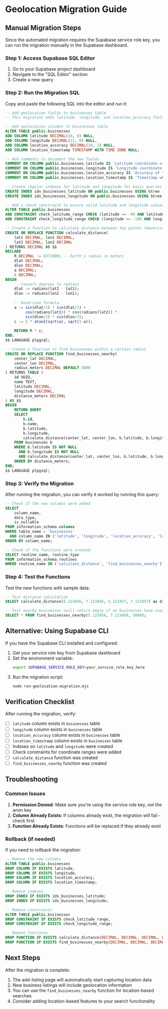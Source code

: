 # Geolocation Migration Guide

## Manual Migration Steps

Since the automated migration requires the Supabase service role key, you can run the migration manually in the Supabase dashboard.

### Step 1: Access Supabase SQL Editor

1. Go to your Supabase project dashboard
2. Navigate to the "SQL Editor" section
3. Create a new query

### Step 2: Run the Migration SQL

Copy and paste the following SQL into the editor and run it:

```sql
-- Add geolocation fields to businesses table
-- This migration adds latitude, longitude, and location_accuracy fields to track business locations

-- Add geolocation columns to businesses table
ALTER TABLE public.businesses 
ADD COLUMN latitude DECIMAL(10, 8) NULL,
ADD COLUMN longitude DECIMAL(11, 8) NULL,
ADD COLUMN location_accuracy DECIMAL(10, 2) NULL,
ADD COLUMN location_timestamp TIMESTAMP WITH TIME ZONE NULL;

-- Add comments to document the new fields
COMMENT ON COLUMN public.businesses.latitude IS 'Latitude coordinate of the business location (decimal degrees)';
COMMENT ON COLUMN public.businesses.longitude IS 'Longitude coordinate of the business location (decimal degrees)';
COMMENT ON COLUMN public.businesses.location_accuracy IS 'Accuracy of the location in meters';
COMMENT ON COLUMN public.businesses.location_timestamp IS 'Timestamp when the location was captured';

-- Create regular indexes for latitude and longitude for basic queries
CREATE INDEX idx_businesses_latitude ON public.businesses USING btree (latitude);
CREATE INDEX idx_businesses_longitude ON public.businesses USING btree (longitude);

-- Add a check constraint to ensure valid latitude and longitude values
ALTER TABLE public.businesses 
ADD CONSTRAINT check_latitude_range CHECK (latitude >= -90 AND latitude <= 90),
ADD CONSTRAINT check_longitude_range CHECK (longitude >= -180 AND longitude <= 180);

-- Create a function to calculate distance between two points (Haversine formula)
CREATE OR REPLACE FUNCTION calculate_distance(
    lat1 DECIMAL, lon1 DECIMAL, 
    lat2 DECIMAL, lon2 DECIMAL
) RETURNS DECIMAL AS $$
DECLARE
    R DECIMAL := 6371000; -- Earth's radius in meters
    dlat DECIMAL;
    dlon DECIMAL;
    a DECIMAL;
    c DECIMAL;
BEGIN
    -- Convert degrees to radians
    dlat := radians(lat2 - lat1);
    dlon := radians(lon2 - lon1);
    
    -- Haversine formula
    a := sin(dlat/2) * sin(dlat/2) + 
         cos(radians(lat1)) * cos(radians(lat2)) * 
         sin(dlon/2) * sin(dlon/2);
    c := 2 * atan2(sqrt(a), sqrt(1-a));
    
    RETURN R * c;
END;
$$ LANGUAGE plpgsql;

-- Create a function to find businesses within a certain radius
CREATE OR REPLACE FUNCTION find_businesses_nearby(
    center_lat DECIMAL, 
    center_lon DECIMAL, 
    radius_meters DECIMAL DEFAULT 5000
) RETURNS TABLE (
    id UUID,
    name TEXT,
    latitude DECIMAL,
    longitude DECIMAL,
    distance_meters DECIMAL
) AS $$
BEGIN
    RETURN QUERY
    SELECT 
        b.id,
        b.name,
        b.latitude,
        b.longitude,
        calculate_distance(center_lat, center_lon, b.latitude, b.longitude) as distance_meters
    FROM businesses b
    WHERE b.latitude IS NOT NULL 
      AND b.longitude IS NOT NULL
      AND calculate_distance(center_lat, center_lon, b.latitude, b.longitude) <= radius_meters
    ORDER BY distance_meters;
END;
$$ LANGUAGE plpgsql;
```

### Step 3: Verify the Migration

After running the migration, you can verify it worked by running this query:

```sql
-- Check if the new columns were added
SELECT 
    column_name, 
    data_type, 
    is_nullable
FROM information_schema.columns 
WHERE table_name = 'businesses' 
  AND column_name IN ('latitude', 'longitude', 'location_accuracy', 'location_timestamp')
ORDER BY column_name;

-- Check if the functions were created
SELECT routine_name, routine_type 
FROM information_schema.routines 
WHERE routine_name IN ('calculate_distance', 'find_businesses_nearby');
```

### Step 4: Test the Functions

Test the new functions with sample data:

```sql
-- Test distance calculation
SELECT calculate_distance(5.123456, 7.123456, 5.123457, 7.123457) as distance_meters;

-- Test nearby businesses (will return empty if no businesses have coordinates yet)
SELECT * FROM find_businesses_nearby(5.123456, 7.123456, 5000);
```

## Alternative: Using Supabase CLI

If you have the Supabase CLI installed and configured:

1. Get your service role key from Supabase dashboard
2. Set the environment variable:
   ```bash
   export SUPABASE_SERVICE_ROLE_KEY=your_service_role_key_here
   ```
3. Run the migration script:
   ```bash
   node run-geolocation-migration.mjs
   ```

## Verification Checklist

After running the migration, verify:

- [ ] `latitude` column exists in `businesses` table
- [ ] `longitude` column exists in `businesses` table  
- [ ] `location_accuracy` column exists in `businesses` table
- [ ] `location_timestamp` column exists in `businesses` table
- [ ] Indexes on `latitude` and `longitude` were created
- [ ] Check constraints for coordinate ranges were added
- [ ] `calculate_distance` function was created
- [ ] `find_businesses_nearby` function was created

## Troubleshooting

### Common Issues

1. **Permission Denied**: Make sure you're using the service role key, not the anon key
2. **Column Already Exists**: If columns already exist, the migration will fail - check first
3. **Function Already Exists**: Functions will be replaced if they already exist

### Rollback (if needed)

If you need to rollback the migration:

```sql
-- Remove the new columns
ALTER TABLE public.businesses 
DROP COLUMN IF EXISTS latitude,
DROP COLUMN IF EXISTS longitude,
DROP COLUMN IF EXISTS location_accuracy,
DROP COLUMN IF EXISTS location_timestamp;

-- Remove indexes
DROP INDEX IF EXISTS idx_businesses_latitude;
DROP INDEX IF EXISTS idx_businesses_longitude;

-- Remove constraints
ALTER TABLE public.businesses 
DROP CONSTRAINT IF EXISTS check_latitude_range,
DROP CONSTRAINT IF EXISTS check_longitude_range;

-- Remove functions
DROP FUNCTION IF EXISTS calculate_distance(DECIMAL, DECIMAL, DECIMAL, DECIMAL);
DROP FUNCTION IF EXISTS find_businesses_nearby(DECIMAL, DECIMAL, DECIMAL);
```

## Next Steps

After the migration is complete:

1. The add-listing page will automatically start capturing location data
2. New business listings will include geolocation information
3. You can use the `find_businesses_nearby` function for location-based searches
4. Consider adding location-based features to your search functionality
